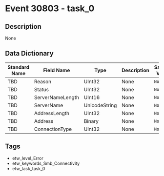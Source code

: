 # Event 30803 - task_0

## Description
None

## Data Dictionary
|Standard Name|Field Name|Type|Description|Sample Value|
|---|---|---|---|---|
|TBD|Reason|UInt32|None|`None`|
|TBD|Status|UInt32|None|`None`|
|TBD|ServerNameLength|UInt16|None|`None`|
|TBD|ServerName|UnicodeString|None|`None`|
|TBD|AddressLength|UInt32|None|`None`|
|TBD|Address|Binary|None|`None`|
|TBD|ConnectionType|UInt32|None|`None`|

## Tags
* etw_level_Error
* etw_keywords_Smb_Connectivity
* etw_task_task_0